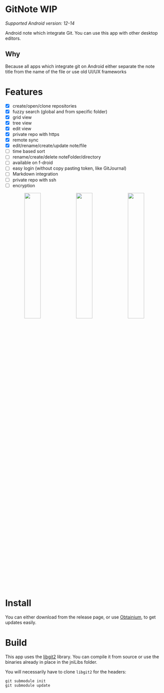 # GitNote WIP

*Supported Android version: 12-14*

Android note which integrate Git. You can use this app with other desktop editors.

## Why

Because all apps which integrate git on Android either separate the note title from the name of the file or use old UI/UX frameworks

# Features

- [x] create/open/clone repositories
- [x] fuzzy search (global and from specific folder)
- [x] grid view
- [x] tree view
- [x] edit view
- [x] private repo with https
- [x] remote sync
- [x] edit/rename/create/update note/file
- [ ] time based sort
- [ ] rename/create/delete noteFolder/directory
- [ ] available on f-droid
- [ ] easy login (without copy pasting token, like GitJournal)
- [ ] Markdown integration
- [ ] private repo with ssh
- [ ] encryption

<p  align="middle">
  <img src="assets/grid.png" width="32%" />
  <img src="assets/drawer.png" width="32%" /> 
  <img src="assets/edit.png" width="32%" />
</p>

# Install

You can either download from the release page, or use [Obtainium](https://github.com/ImranR98/Obtainium), to get updates easily.

# Build

This app uses the [libgit2](https://github.com/libgit2/libgit2) library.
You can compile it from source or use the binaries already in place in the jniLibs folder.

You will necessarily have to clone `libgit2` for the headers:

```
git submodule init
git submodule update
```
